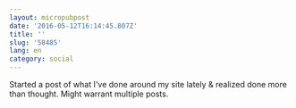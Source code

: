 ```yaml
---
layout: micropubpost
date: '2016-05-12T16:14:45.807Z'
title: ''
slug: '58485'
lang: en
category: social
---
```

Started a post of what I&#39;ve done around my site lately &amp; realized done more than thought. Might warrant multiple posts.

